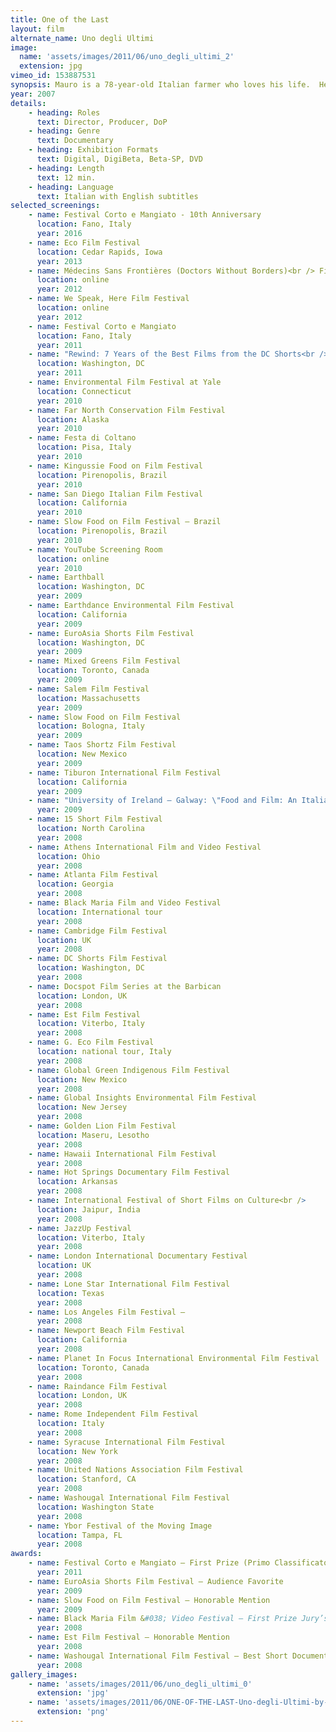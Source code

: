 ```yaml
---
title: One of the Last
layout: film
alternate_name: Uno degli Ultimi
image:
  name: 'assets/images/2011/06/uno_degli_ultimi_2'
  extension: jpg
vimeo_id: 153887531
synopsis: Mauro is a 78-year-old Italian farmer who loves his life.  He picks olives, grapes, cherries.  He wonders why anybody would want to do anything else.
year: 2007
details:
    - heading: Roles
      text: Director, Producer, DoP
    - heading: Genre
      text: Documentary
    - heading: Exhibition Formats
      text: Digital, DigiBeta, Beta-SP, DVD
    - heading: Length
      text: 12 min.
    - heading: Language
      text: Italian with English subtitles
selected_screenings:
    - name: Festival Corto e Mangiato - 10th Anniversary
      location: Fano, Italy
      year: 2016
    - name: Eco Film Festival
      location: Cedar Rapids, Iowa
      year: 2013
    - name: Médecins Sans Frontières (Doctors Without Borders)<br /> Film Festival
      location: online
      year: 2012
    - name: We Speak, Here Film Festival
      location: online
      year: 2012
    - name: Festival Corto e Mangiato
      location: Fano, Italy
      year: 2011
    - name: "Rewind: 7 Years of the Best Films from the DC Shorts<br /> Film Festival"
      location: Washington, DC
      year: 2011
    - name: Environmental Film Festival at Yale
      location: Connecticut
      year: 2010
    - name: Far North Conservation Film Festival
      location: Alaska
      year: 2010
    - name: Festa di Coltano
      location: Pisa, Italy
      year: 2010
    - name: Kingussie Food on Film Festival
      location: Pirenopolis, Brazil
      year: 2010
    - name: San Diego Italian Film Festival
      location: California
      year: 2010
    - name: Slow Food on Film Festival – Brazil
      location: Pirenopolis, Brazil
      year: 2010
    - name: YouTube Screening Room
      location: online
      year: 2010
    - name: Earthball
      location: Washington, DC
      year: 2009
    - name: Earthdance Environmental Film Festival
      location: California
      year: 2009
    - name: EuroAsia Shorts Film Festival
      location: Washington, DC
      year: 2009
    - name: Mixed Greens Film Festival
      location: Toronto, Canada
      year: 2009
    - name: Salem Film Festival
      location: Massachusetts
      year: 2009
    - name: Slow Food on Film Festival
      location: Bologna, Italy
      year: 2009
    - name: Taos Shortz Film Festival
      location: New Mexico
      year: 2009
    - name: Tiburon International Film Festival
      location: California
      year: 2009
    - name: "University of Ireland – Galway: \"Food and Film: An Italian Celebration\""
      year: 2009
    - name: 15 Short Film Festival
      location: North Carolina
      year: 2008
    - name: Athens International Film and Video Festival
      location: Ohio
      year: 2008
    - name: Atlanta Film Festival
      location: Georgia
      year: 2008
    - name: Black Maria Film and Video Festival
      location: International tour
      year: 2008
    - name: Cambridge Film Festival
      location: UK
      year: 2008
    - name: DC Shorts Film Festival
      location: Washington, DC
      year: 2008
    - name: Docspot Film Series at the Barbican
      location: London, UK
      year: 2008
    - name: Est Film Festival
      location: Viterbo, Italy
      year: 2008
    - name: G. Eco Film Festival
      location: national tour, Italy
      year: 2008
    - name: Global Green Indigenous Film Festival
      location: New Mexico
      year: 2008
    - name: Global Insights Environmental Film Festival
      location: New Jersey
      year: 2008
    - name: Golden Lion Film Festival
      location: Maseru, Lesotho
      year: 2008
    - name: Hawaii International Film Festival
      year: 2008
    - name: Hot Springs Documentary Film Festival
      location: Arkansas
      year: 2008
    - name: International Festival of Short Films on Culture<br />
      location: Jaipur, India
      year: 2008
    - name: JazzUp Festival
      location: Viterbo, Italy
      year: 2008
    - name: London International Documentary Festival
      location: UK
      year: 2008
    - name: Lone Star International Film Festival
      location: Texas
      year: 2008
    - name: Los Angeles Film Festival –
      year: 2008
    - name: Newport Beach Film Festival
      location: California
      year: 2008
    - name: Planet In Focus International Environmental Film Festival
      location: Toronto, Canada
      year: 2008
    - name: Raindance Film Festival
      location: London, UK
      year: 2008
    - name: Rome Independent Film Festival
      location: Italy
      year: 2008
    - name: Syracuse International Film Festival
      location: New York
      year: 2008
    - name: United Nations Association Film Festival
      location: Stanford, CA
      year: 2008
    - name: Washougal International Film Festival
      location: Washington State
      year: 2008
    - name: Ybor Festival of the Moving Image
      location: Tampa, FL
      year: 2008
awards:
    - name: Festival Corto e Mangiato – First Prize (Primo Classificato)
      year: 2011
    - name: EuroAsia Shorts Film Festival – Audience Favorite
      year: 2009
    - name: Slow Food on Film Festival – Honorable Mention
      year: 2009
    - name: Black Maria Film &#038; Video Festival – First Prize Jury’s Choice Award
      year: 2008
    - name: Est Film Festival – Honorable Mention
      year: 2008
    - name: Washougal International Film Festival – Best Short Documentary
      year: 2008
gallery_images:
    - name: 'assets/images/2011/06/uno_degli_ultimi_0'
      extension: 'jpg'
    - name: 'assets/images/2011/06/ONE-OF-THE-LAST-Uno-degli-Ultimi-by-Paul-Zinder-poster'
      extension: 'png'
---
```

